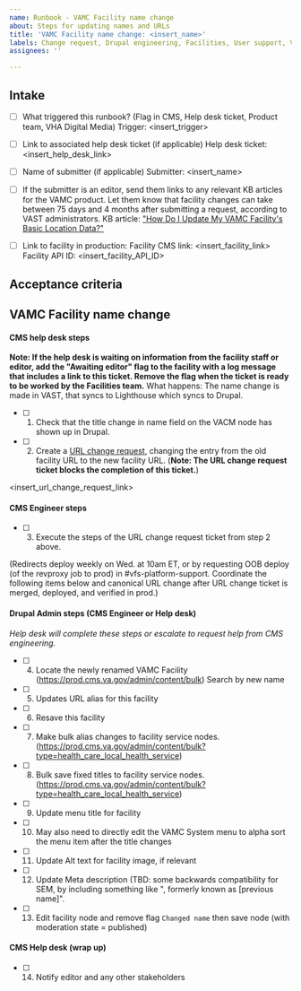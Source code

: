 ```yaml
---
name: Runbook - VAMC Facility name change
about: Steps for updating names and URLs
title: 'VAMC Facility name change: <insert_name>'
labels: Change request, Drupal engineering, Facilities, User support, VA.gov frontend, VAMC
assignees: ''

---
```


## Intake
- [ ] What triggered this runbook? (Flag in CMS, Help desk ticket, Product team, VHA Digital Media)
Trigger: <insert_trigger>

- [ ] Link to associated help desk ticket (if applicable)
Help desk ticket: <insert_help_desk_link>

- [ ] Name of submitter (if applicable)
Submitter: <insert_name>

- [ ] If the submitter is an editor, send them links to any relevant KB articles for the VAMC product. Let them know that facility changes can take between 75 days and 4 months after submitting a request, according to VAST administrators.
KB article: ["How Do I Update My VAMC Facility's Basic Location Data?"](https://prod.cms.va.gov/help/vamc/how-do-i-update-my-vamc-facilitys-basic-location-data)

- [ ] Link to facility in production:
Facility CMS link: <insert_facility_link>
Facility API ID: <insert_facility_API_ID>

## Acceptance criteria

## VAMC Facility name change

#### CMS help desk steps
**Note: If the help desk is waiting on information from the facility staff or editor, add the "Awaiting editor" flag to the facility with a log message that includes a link to this ticket. Remove the flag when the ticket is ready to be worked by the Facilities team.**
What happens: The name change is made in VAST, that syncs to Lighthouse which syncs to Drupal.
- [ ] 1. Check that the title change in name field on the VACM node has shown up in Drupal.
- [ ] 2. Create a [URL change request](https://github.com/department-of-veterans-affairs/va.gov-cms/issues/new?assignees=&template=runbook-facility-url-change.md&title=URL+Change+for%3A+%3Cinsert+facility+name%3E), changing the entry from the old facility URL to the new facility URL. (**Note: The URL change request ticket blocks the completion of this ticket.**)

<insert_url_change_request_link>


#### CMS Engineer steps
- [ ] 3. Execute the steps of the URL change request ticket from step 2 above.

(Redirects deploy weekly on Wed. at 10am ET, or by requesting OOB deploy (of the revproxy job to prod) in #vfs-platform-support. Coordinate the following items below and canonical URL change after URL change ticket is merged, deployed, and verified in prod.)

#### Drupal Admin steps (CMS Engineer or Help desk)
_Help desk will complete these steps or escalate to request help from CMS engineering._
- [ ] 4. Locate the newly renamed VAMC Facility (https://prod.cms.va.gov/admin/content/bulk) Search by new name
- [ ] 5. Updates URL alias for this facility
- [ ] 6. Resave this facility
- [ ] 7. Make bulk alias changes to facility service nodes. (https://prod.cms.va.gov/admin/content/bulk?type=health_care_local_health_service)
- [ ] 8. Bulk save fixed titles to facility service nodes. (https://prod.cms.va.gov/admin/content/bulk?type=health_care_local_health_service)
- [ ] 9. Update menu title for facility
- [ ] 10. May also need to directly edit the VAMC System menu to alpha sort the menu item after the title changes
- [ ] 11. Update Alt text for facility image, if relevant
- [ ] 12. Update Meta description (TBD: some backwards compatibility for SEM, by including something like ", formerly known as [previous name]".
- [ ] 13. Edit facility node and remove flag `Changed name` then save node (with moderation state = published)

#### CMS Help desk (wrap up)
- [ ] 14. Notify editor and any other stakeholders
